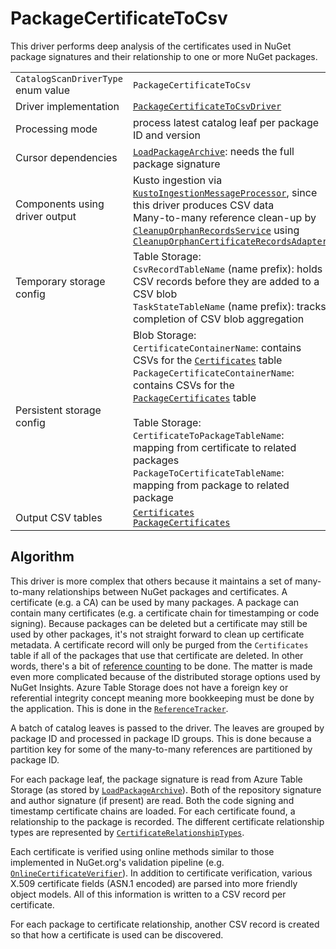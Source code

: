 # PackageCertificateToCsv

This driver performs deep analysis of the certificates used in NuGet package signatures and their relationship to one or more NuGet packages.

|                                    |                                                                                                                                                                                                                                                                                                                                                                                                                                                                                                                  |
| ---------------------------------- | ---------------------------------------------------------------------------------------------------------------------------------------------------------------------------------------------------------------------------------------------------------------------------------------------------------------------------------------------------------------------------------------------------------------------------------------------------------------------------------------------------------------- |
| `CatalogScanDriverType` enum value | `PackageCertificateToCsv`                                                                                                                                                                                                                                                                                                                                                                                                                                                                                        |
| Driver implementation              | [`PackageCertificateToCsvDriver`](../../src/Worker.Logic/Drivers/PackageCertificateToCsv/PackageCertificateToCsvDriver.cs)                                                                                                                                                                                                                                                                                                                                                                                       |
| Processing mode                    | process latest catalog leaf per package ID and version                                                                                                                                                                                                                                                                                                                                                                                                                                                           |
| Cursor dependencies                | [`LoadPackageArchive`](LoadPackageArchive.md): needs the full package signature                                                                                                                                                                                                                                                                                                                                                                                                                                  |
| Components using driver output     | Kusto ingestion via [`KustoIngestionMessageProcessor`](../../src/Worker.Logic/MessageProcessors/KustoIngestion/KustoIngestionMessageProcessor.cs), since this driver produces CSV data<br />Many-to-many reference clean-up by [`CleanupOrphanRecordsService`](../../src/Worker.Logic/MessageProcessors/ReferenceTracking/CleanupOrphanRecordsService.cs) using [`CleanupOrphanCertificateRecordsAdapter`](../../src/Worker.Logic/MessageProcessors/ReferenceTracking/CleanupOrphanCertificateRecordsAdapter.cs) |
| Temporary storage config           | Table Storage:<br />`CsvRecordTableName` (name prefix): holds CSV records before they are added to a CSV blob<br />`TaskStateTableName` (name prefix): tracks completion of CSV blob aggregation                                                                                                                                                                                                                                                                                                                 |
| Persistent storage config          | Blob Storage:<br />`CertificateContainerName`: contains CSVs for the [`Certificates`](../tables/Certificates.md) table<br />`PackageCertificateContainerName`: contains CSVs for the [`PackageCertificates`](../tables/PackageCertificates.md) table<br /><br />Table Storage:<br />`CertificateToPackageTableName`: mapping from certificate to related packages<br />`PackageToCertificateTableName`: mapping from package to related package                                                                  |
| Output CSV tables                  | [`Certificates`](../tables/Certificates.md)<br />[`PackageCertificates`](../tables/PackageCertificates.md)                                                                                                                                                                                                                                                                                                                                                                                                       |

## Algorithm

This driver is more complex that others because it maintains a set of many-to-many relationships between NuGet packages and certificates. A certificate (e.g. a CA) can be used by many packages. A package can contain many certificates (e.g. a certificate chain for timestamping or code signing). Because packages can be deleted but a certificate may still be used by other packages, it's not straight forward to clean up certificate metadata. A certificate record will only be purged from the `Certificates` table if all of the packages that use that certificate are deleted. In other words, there's a bit of [reference counting](https://en.wikipedia.org/wiki/Reference_counting) to be done. The matter is made even more complicated because of the distributed storage options used by NuGet Insights. Azure Table Storage does not have a foreign key or referential integrity concept meaning more bookkeeping must be done by the application. This is done in the [`ReferenceTracker`](../../src/Logic/ReferenceTracking/ReferenceTracker.cs).

A batch of catalog leaves is passed to the driver. The leaves are grouped by package ID and processed in package ID groups. This is done because a partition key for some of the many-to-many references are partitioned by package ID.

For each package leaf, the package signature is read from Azure Table Storage (as stored by [`LoadPackageArchive`](LoadPackageArchive.md)). Both of the repository signature and author signature (if present) are read. Both the code signing and timestamp certificate chains are loaded. For each certificate found, a relationship to the package is recorded. The different certificate relationship types are represented by [`CertificateRelationshipTypes`](../../src/Worker.Logic/Drivers/PackageCertificateToCsv/CertificateRelationshipTypes.cs).

Each certificate is verified using online methods similar to those implemented in NuGet.org's validation pipeline (e.g. [`OnlineCertificateVerifier`](https://github.com/NuGet/NuGetGallery/blob/dev/src/Validation.PackageSigning.ValidateCertificate/OnlineCertificateVerifier.cs)). In addition to certificate verification, various X.509 certificate fields (ASN.1 encoded) are parsed into more friendly object models. All of this information is written to a CSV record per certificate.

For each package to certificate relationship, another CSV record is created so that how a certificate is used can be discovered.
